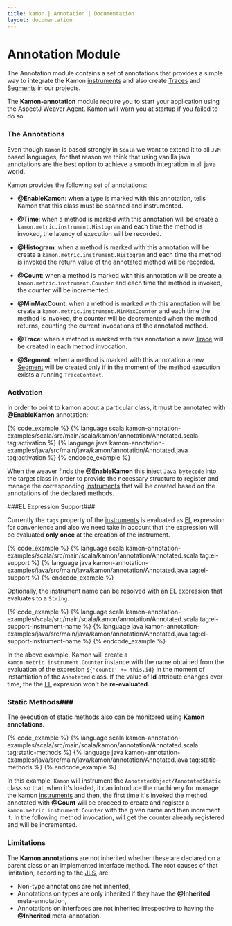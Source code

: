 ```yaml
---
title: kamon | Annotation | Documentation
layout: documentation
---
```

Annotation Module
=================

The Annotation module contains a set of annotations that provides a simple way to integrate the Kamon [instruments] and also create [Traces] and [Segments] in our projects.

<p class="alert alert-info">
The <b>Kamon-annotation</b> module require you to start your application using the AspectJ Weaver Agent. Kamon will warn you at startup if you failed to do so.
</p>

### The Annotations ###

Even though `Kamon` is based strongly in `Scala` we want to extend it to all `JVM` based languages, for that reason we think that using vanilla java annotations are the best option to achieve a smooth integration in all java world.

Kamon provides the following set of annotations:

* __@EnableKamon__: when a type is marked with this annotation, tells Kamon that this class must be scanned and instrumented.

* __@Time__: when a method is marked with this annotation will be create a `kamon.metric.instrument.Histogram` and each time the method is invoked, the latency of execution  will be recorded. 

* __@Histogram__: when a method is marked with this annotation will be create a `kamon.metric.instrument.Histogram` and each time the method is invoked the return value of the annotated method will be recorded. 

* __@Count__: when a method is marked with this annotation will be create a `kamon.metric.instrument.Counter` and each time the method is invoked, the counter will be incremented.

* __@MinMaxCount__: when a method is marked with this annotation will be create a `kamon.metric.instrument.MinMaxCounter` and each time the method is invoked, the counter will be decremented when the method returns, counting the current invocations of the annotated method.

* __@Trace__: when a method is marked with this annotation a new [Trace] will be created in each method invocation.

* __@Segment__: when a method is marked with this annotation a new [Segment] will be created only if in the moment of the method execution exists a running `TraceContext`.


### Activation ###

In order to point to kamon about a particular class, it must be annotated with __@EnableKamon__ annotation:

{% code_example %}
{%   language scala kamon-annotation-examples/scala/src/main/scala/kamon/annotation/Annotated.scala tag:activation %}
{%   language java kamon-annotation-examples/java/src/main/java/kamon/annotation/Annotated.java tag:activation %}
{% endcode_example %}

When the weaver finds the __@EnableKamon__  this inject `Java bytecode` into the target class in order to provide the necessary structure to register and manage the corresponding [instruments] that will be created based on the annotations of the declared methods.

###EL Expression Support###

Currently the `tags` property of the [instruments] is evaluated as [EL] expression for convenience and also we need take in account that the expression will be evaluated __only once__ at the creation of the instrument. 

{% code_example %}
{%   language scala kamon-annotation-examples/scala/src/main/scala/kamon/annotation/Annotated.scala tag:el-support %}
{%   language java kamon-annotation-examples/java/src/main/java/kamon/annotation/Annotated.java tag:el-support %}
{% endcode_example %}

Optionally, the instrument name can be resolved with an [EL] expression that evaluates to a `String`.

{% code_example %}
{%   language scala kamon-annotation-examples/scala/src/main/scala/kamon/annotation/Annotated.scala tag:el-support-instrument-name %}
{%   language java kamon-annotation-examples/java/src/main/java/kamon/annotation/Annotated.java tag:el-support-instrument-name %}
{% endcode_example %}

In the above example, Kamon will create a `kamon.metric.instrument.Counter` instance with the name obtained from the evaluation of the expresion `${'count:' += this.id}` in the moment of  instantiation of the `Annotated` class. If the value of __Id__ attribute changes over time, the the [EL] expresion won't be __re-evaluated__.

### Static Methods###

The execution of static methods also can be monitored using __Kamon annotations__.

{% code_example %}
{%   language scala kamon-annotation-examples/scala/src/main/scala/kamon/annotation/Annotated.scala tag:static-methods %}
{%   language java kamon-annotation-examples/java/src/main/java/kamon/annotation/Annotated.java tag:static-methods %}
{% endcode_example %}

In this example,  `Kamon` will instrument the `AnnotatedObject/AnnotatedStatic` class so that, when it's loaded, it can introduce the machinery for manage the kamon [instruments] and then, the first time it's invoked the method annotated with __@Count__  will be proceed to create and register a `kamon.metric.instrument.Counter` with the given name and then increment it. In the following method invocation, will get the counter already registered and will be incremented. 	

### Limitations ###

The __Kamon annotations__ are not inherited whether these are declared on a parent class or an implemented interface method. The root causes of that limitation, according to the [JLS], are:

* Non-type annotations are not inherited,
* Annotations on types are only inherited if they have the __@Inherited__ meta-annotation,
* Annotations on interfaces are not inherited irrespective to having the __@Inherited__ meta-annotation.


[instruments]: /core/metrics/instruments/
[JLS]: http://docs.oracle.com/javase/specs/jls/se7/html/jls-9.html#jls-9.6
[Trace]: /core/tracing/core-concepts/#the-tracecontext
[Segment]: /core/tracing/core-concepts/#trace-segments
[Traces]: /core/tracing/trace-context-manipulation/#creating-and-finishing-a-tracecontext
[Segments]: /core/tracing/trace-context-manipulation/#creating-and-finishing-segments
[Limitations]: #limitations
[EL]: https://jcp.org/en/jsr/detail?id=341
